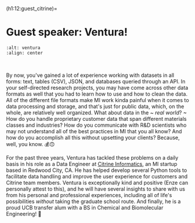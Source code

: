 (h1:12:guest_citrine)=
# Guest speaker: Ventura!

```{image} ../../assets/fig/week_3/12/ventura.jpg
:alt: ventura
:align: center
```

&nbsp;

By now, you've gained a lot of experience working with datasets in all forms: text, tables (CSV), JSON, and databases queried through an API.
In your self-directed research projects, you may have come across other data formats as well that you had to learn how to use and how to clean the data.
All of the different file formats make MI work kinda painful when it comes to data processing and storage, and that's just for public data, which, on the whole, are relatively well organized.
What about data in the ~ _real world_? ~ 
How do you handle proprietary customer data that span different materials classes and industries?
How do you communicate with R&D scientists who may not understand all of the best practices in MI that you all know?
And how do you accomplish all this without upsetting your clients? 
Because, well, you know. 💰🙃

For the past three years, Ventura has tackled these problems on a daily basis in his role as a Data Engineer at [Citrine Informatics](https://citrine.io/), an MI startup based in Redwood City, CA.
He has helped develop several Python tools to facilitate data handling and improve the user experience for customers and Citrine team members.
Ventura is exceptionally kind and positive (Enze can personally attest to this), and he will have several insights to share with us from his personal and professional experiences, including all of life's possibilities _without_ taking the graduate school route.
And finally, he is a proud UCB transfer alum with a BS in Chemical and Biomolecular Engineering! 🐻